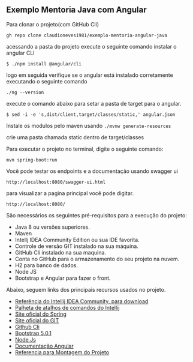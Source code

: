 <h2> Exemplo Mentoria Java com Angular</h2>

Para clonar o projeto(com GitHub Cli)
```
gh repo clone claudioneves1981/exemplo-mentoria-angular-java
```

acessando a pasta do projeto execute o seguinte comando instalar o angular CLI
```
$ ./npm install @angular/cli
```
logo em seguida verifique se o angular está instalado corretamente executando o seguinte comando
```
./ng --version
```
execute o comando abaixo para setar a pasta de target para o angular.
```
$ sed -i -e 's,dist/client,target/classes/static,' angular.json
```
Instale os modulos pelo maven usando  ```./mvnw generate-resources```

crie uma pasta chamada static dentro de target/classes

Para executar o projeto no terminal, digite o seguinte comando:

```shell script
mvn spring-boot:run 
```

Você pode testar os endpoints e a documentação usando swagger ui
```
http://localhost:8080/swagger-ui.html
```

para visualizar a pagina principal você pode digitar.

```
http://localhost:8080/
```

São necessários os seguintes pré-requisitos para a execução do projeto:

* Java 8 ou versões superiores.
* Maven
* Intellj IDEA Community Edition ou sua IDE favorita.
* Controle de versão GIT instalado na sua máquina.
* GitHub Cli instalado na sua maquina.
* Conta no GitHub para o armazenamento do seu projeto na nuvem.
* H2 para banco de dados.
* Node JS
* Bootstrap e Angular para fazer o front.

Abaixo, seguem links dos principais recursos usados no projeto.

* [Referência do Intellij IDEA Community, para download](https://www.jetbrains.com/idea/download)
* [Palheta de atalhos de comandos do Intellij](https://resources.jetbrains.com/storage/products/intellij-idea/docs/IntelliJIDEA_ReferenceCard.pdf)
* [Site oficial do Spring](https://spring.io/)
* [Site oficial do GIT](https://git-scm.com/)
* [Github Cli](https://cli.github.com/)
* [Bootstrap 5.0.1](https://getbootstrap.com/docs/5.1/getting-started/introduction/)
* [Node Js](https://nodejs.org/en/)
* [Documentação Angular](https://angular.io/docs)
* [Referencia para Montagem do Projeto](https://github.com/dsyer/spring-boot-angular)

